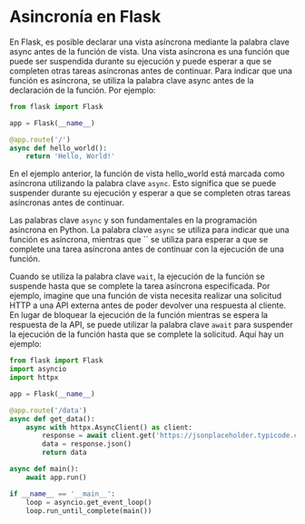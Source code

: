 # **Asincronía en Flask**

En Flask, es posible declarar una vista asíncrona mediante la palabra clave async antes de la función de vista. Una vista asíncrona es una función que puede ser suspendida durante su ejecución y puede esperar a que se completen otras tareas asíncronas antes de continuar. Para indicar que una función es asíncrona, se utiliza la palabra clave async antes de la declaración de la función. Por ejemplo:

```python
from flask import Flask

app = Flask(__name__)

@app.route('/')
async def hello_world():
    return 'Hello, World!'
```

En el ejemplo anterior, la función de vista hello_world está marcada como asíncrona utilizando la palabra clave `async`. Esto significa que se puede suspender durante su ejecución y esperar a que se completen otras tareas asíncronas antes de continuar.

Las palabras clave `async` y son fundamentales en la programación asíncrona en Python. La palabra clave `async` se utiliza para indicar que una función es asíncrona, mientras que `` se utiliza para esperar a que se complete una tarea asíncrona antes de continuar con la ejecución de una función.

Cuando se utiliza la palabra clave `wait`, la ejecución de la función se suspende hasta que se complete la tarea asíncrona especificada. Por ejemplo, imagine que una función de vista necesita realizar una solicitud HTTP a una API externa antes de poder devolver una respuesta al cliente. En lugar de bloquear la ejecución de la función mientras se espera la respuesta de la API, se puede utilizar la palabra clave `await` para suspender la ejecución de la función hasta que se complete la solicitud. Aquí hay un ejemplo:

```python
from flask import Flask
import asyncio
import httpx

app = Flask(__name__)

@app.route('/data')
async def get_data():
    async with httpx.AsyncClient() as client:
        response = await client.get('https://jsonplaceholder.typicode.com/todos')
        data = response.json()
        return data

async def main():
    await app.run()

if __name__ == '__main__':
    loop = asyncio.get_event_loop()
    loop.run_until_complete(main())
```
